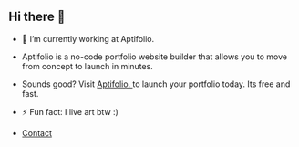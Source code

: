 ## Hi there 👋

- 💼 I’m currently working at Aptifolio. 
- Aptifolio is a no-code portfolio website builder that allows you to move from concept to launch in minutes. 
- Sounds good? Visit [Aptifolio. ](https://aptifolio.com/)  to launch your portfolio today. Its free and fast. 


- ⚡ Fun fact: I live art btw :)
- [Contact](aptifolio@gmail.com) 
  
<!--
**felicityblueish/felicityblueish** is a ✨ _special_ ✨ repository because its `README.md` (this file) appears on your GitHub profile.

Here are some ideas to get you started:

- 🔭 I’m currently working on ...
- 🌱 I’m currently learning ...
- 👯 I’m looking to collaborate on ...
- 🤔 I’m looking for help with ...
- 💬 Ask me about ...
- 📫 How to reach me: ...
- 😄 Pronouns: ...
- ⚡ Fun fact: ...
-->
